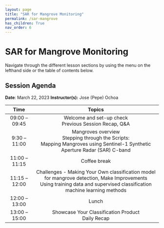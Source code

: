 ```yaml
---
layout: page
title: "SAR for Mangrove Monitoring"
permalink: /sar-mangrove
has_children: True
nav_order: 6
---
```


# SAR for Mangrove Monitoring
Navigate through the different lesson sections by using the menu on the lefthand side or the table of contents below.

## Session Agenda
**Date**: March 22, 2023
**Instructor(s):** Jose (Pepe) Ochoa


|      Time     |                                                                                                       Topics                                                                                                                                     |
|:-------------:|:-----------------------------------------------------------------------------------------------------------------------------------------------------------------------------------------------------------------:|
| 09:00 – 09:45 |                                  Welcome and set-up check<br>Previous Session Recap, Q&A                                 |
| 9:30 – 11:00  |          Mangroves overview<br>Stepping through the Scripts:<br>Mapping Mangroves using  Sentinel-1 Synthetic Aperture Radar (SAR) C-band                                    |
| 11:00 – 11:15 |                                                Coffee break                                                              |
| 11:15 – 12:00 |                                       Challenges - Making Your Own classification model for mangrove detection, Make Improvements<br>Using training data and supervised classification machine learning methods                                                     |
| 12:00 – 13:00 |                                                  Lunch                                                                   |
| 13:00 –15:00  |                                Showcase Your Classification Product<br>Daily Recap                                       |